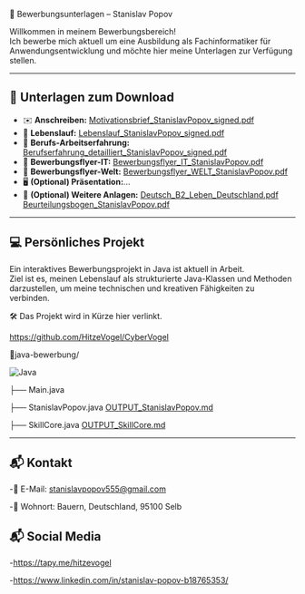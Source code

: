  💼 Bewerbungsunterlagen – Stanislav Popov

Willkommen in meinem Bewerbungsbereich!  
Ich bewerbe mich aktuell um eine Ausbildung als Fachinformatiker für Anwendungsentwicklung und möchte hier meine Unterlagen zur Verfügung stellen.

---

## 📄 Unterlagen zum Download

- ✉️ **Anschreiben:** [Motivationsbrief_StanislavPopov_signed.pdf](./Motivationsbrief_StanislavPopov_signed.pdf)
- 📃 **Lebenslauf:** [Lebenslauf_StanislavPopov_signed.pdf](./Lebenslauf_StanislavPopov_signed.pdf)
- 📃 **Berufs-Arbeitserfahrung:** [Berufserfahrung_detailliert_StanislavPopov_signed.pdf](./Berufserfahrung_detailliert_StanislavPopov_signed.pdf)
- 📃 **Bewerbungsflyer-IT:** [Bewerbungsflyer_IT_StanislavPopov.pdf](./Bewerbungsflyer_IT_StanislavPopov.pdf)
- 📃 **Bewerbungsflyer-Welt:** [Bewerbungsflyer_WELT_StanislavPopov.pdf](./Bewerbungsflyer_WELT_StanislavPopov.pdf)
- 🖥️ **(Optional) Präsentation:**...
- 📎 **(Optional) Weitere Anlagen:** [Deutsch_B2_Leben_Deutschland.pdf](./Deutsch_B2_Leben_Deutschland.pdf) [Beurteilungsbogen_StanislavPopov.pdf](./Beurteilungsbogen_StanislavPopov.pdf)

---

## 💻 Persönliches Projekt

Ein interaktives Bewerbungsprojekt in Java ist aktuell in Arbeit.  
Ziel ist es, meinen Lebenslauf als strukturierte Java-Klassen und Methoden darzustellen, um meine technischen und kreativen Fähigkeiten zu verbinden.

🛠️ Das Projekt wird in Kürze hier verlinkt.

https://github.com/HitzeVogel/CyberVogel

🧠java-bewerbung/ 

![Java](https://img.shields.io/badge/Code-Java-orange?logo=java)

├── Main.java

├── StanislavPopov.java [OUTPUT_StanislavPopov.md](./OUTPUT_StanislavPopov.md) 

├── SkillCore.java [OUTPUT_SkillCore.md](./OUTPUT_SkillCore.md) 

---

## 📬 Kontakt

-📧 E-Mail: stanislavpopov555@gmail.com

-📍 Wohnort: Bauern, Deutschland, 95100 Selb

## 📬 Social Media
-https://tapy.me/hitzevogel

-https://www.linkedin.com/in/stanislav-popov-b18765353/


